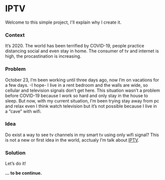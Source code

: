 # IPTV
Welcome to this simple project, I'll explain why I create it.

### Context
It’s 2020. The world has been terrified by COVID-19, people practice distancing social and even stay in home.
The consumer of tv and internet is high, the procastination is increasing.

### Problem
October 23, I’m been working until three days ago, now I’m on vacations for a few days. -I hope-
I live in a rent bedroom and the walls are wide, so cellular and television signals don’t get here. This situation wasn’t a problem before COVID-19 because I work so hard and only stay in the house to sleep. But now, with my current situation, I’m been trying stay away from pc and relax even I think watch television but it’s not possible because I live in a “cave” with wifi.

### Idea
Do exist a way to see tv channels in my smart tv using only wifi signal?
This is not a new or first idea in the world, acctualy I’m talk about [IPTV](https://en.wikipedia.org/wiki/Internet_Protocol_television).

### Solution
Let’s do it!

**... to be continue.**
